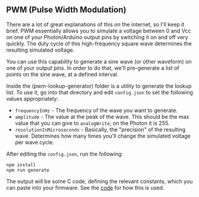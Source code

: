 ## PWM (Pulse Width Modulation)

There are a lot of great explanations of this on the internet, so I'll keep it brief.  PWM essentially allows you to simulate a voltage between 0 and Vcc on one of your Photon/Arduino output pins by switching it on and off very quickly.  The duty cycle of this high-frequency square wave determines the resulting simulated voltage.

You can use this capability to generate a sine wave (or other waveform) on one of your output pins.  In order to do that, we'll pre-generate a list of points on the sine wave, at a defined interval.

Inside the (pwm-lookup-generator) folder is a utility to generate the lookup list.  To use it, go into that directory and edit `config.json` to set the following values appropriately:

 * `frequencyInHz` - The frequency of the wave you want to generate.
 * `amplitude` - The value at the peak of the wave.  This should be the max value that you can give to `analogWrite`; on the Photon it is 255.
 * `resolutionInMicroseconds` - Basically, the "precision" of the resulting wave.  Determines how many times you'll change the simulated voltage per wave cycle.

After editing the `config.json`, run the following:

    npm install
    npm run generate

The output will be some C code, defining the relevant constants, which you can paste into your firmware.  See the [code](phone-ringer.ino) for how this is used.